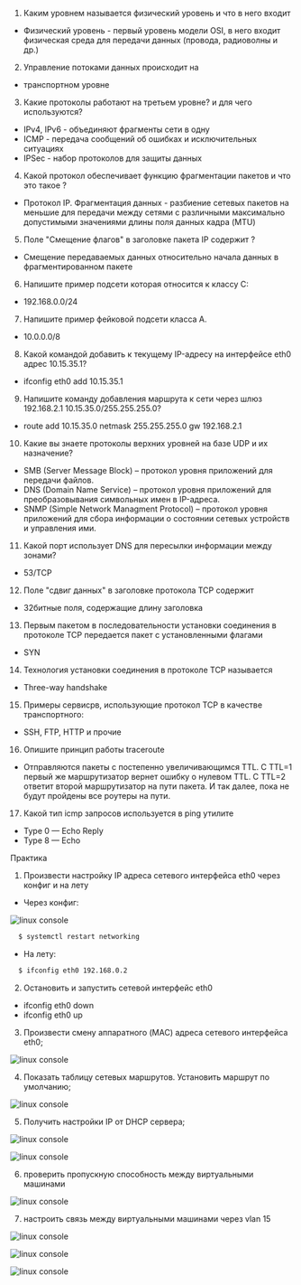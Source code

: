 1. Каким уровнем называется физический уровень и что в него входит
 - Физический уровень - первый уровень модели OSI, в него входит физическая среда для передачи данных (провода, радиоволны и др.)
2. Управление потоками данных происходит на
 - транспортном уровне
3. Какие протоколы работают на третьем уровне?  и для чего используются?
 - IPv4, IPv6 - объединяют фрагменты сети в одну
 - ICMP - передача сообщений об ошибках и исключительных ситуациях
 - IPSec - набор протоколов для защиты данных
4. Какой протокол обеспечивает функцию фрагментации пакетов и что это такое ?
 - Протокол IP. Фрагментация данных - разбиение сетевых пакетов на меньшие для передачи между сетями с различными максимально допустимыми значениями длины поля данных кадра (MTU)
5. Поле "Смещение флагов" в заголовке пакета IP содержит ?
 - Смещение передаваемых данных относительно начала данных в фрагментированном пакете 
6. Напишите пример подсети которая относится к классу C:
 - 192.168.0.0/24
7. Напишите пример фейковой подсети класса А.
 - 10.0.0.0/8
8. Какой командой добавить к текущему IP-адресу на интерфейсе eth0 адрес 10.15.35.1?
 - ifconfig eth0 add 10.15.35.1
9. Напишите команду добавления маршрута к сети через шлюз 192.168.2.1 10.15.35.0/255.255.255.0?
 - route add 10.15.35.0 netmask 255.255.255.0 gw 192.168.2.1
10. Какие вы знаете протоколы верхних уровней на базе UDP и их назначение?
 - SMB (Server Message Block) – протокол уровня приложений для передачи файлов.
 - DNS (Domain Name Service) – протокол уровня приложений для преобразовывания символьных имен в IP-адреса.
 - SNMP (Simple Network Managment Protocol) – протокол уровня приложений для сбора информации о состоянии сетевых устройств и управления ими.
11. Какой порт использует DNS для пересылки информации между зонами?
 - 53/TCP
12. Поле "сдвиг данных" в заголовке протокола TCP содержит
 - 32битные поля, содержащие длину заголовка
13. Первым пакетом в последовательности установки соединения в протоколе TCP передается пакет с установленными флагами
 - SYN
14. Технология установки соединения в протоколе TCP называется
 - Three-way handshake
15. Примеры сервисрв, использующие протокол TCP в качестве транспортного:
 - SSH, FTP, HTTP и прочие
16. Опишите принцип работы traceroute
 - Отправляются пакеты с постепенно увеличивающимся TTL. С TTL=1 первый же маршрутизатор вернет ошибку о нулевом TTL. С TTL=2 ответит второй маршрутизатор на пути пакета. И так далее, пока не будут пройдены все роутеры на пути.
17. Какой тип icmp запросов используется в ping утилите
 - Type 0 — Echo Reply
 - Type 8 — Echo


Практика
1. Произвести настройку IP адреса сетевого интерфейса eth0 через конфиг и на лету
 - Через конфиг:

  ![linux console](p1.png "Console")
 ```bash
   $ systemctl restart networking
 ```
 - На лету:
 ```bash
   $ ifconfig eth0 192.168.0.2
 ```
2. Остановить и запустить сетевой интерфейс eth0
 - ifconfig eth0 down
 - ifconfig eth0 up
3. Произвести смену аппаратного (MAC) адреса сетевого интерфейса eth0;

 ![linux console](p3.png "Console")

4. Показать таблицу сетевых маршрутов. Установить маршрут по умолчанию;

 ![linux console](p4.png "Console")

5. Получить настройки IP от DHCP сервера;

 ![linux console](p5-1.png "Console")

 ![linux console](p5-2.png "Console")

6. проверить пропускную способность между виртуальными машинами

 ![linux console](p6.png "Console")

7. настроить связь между виртуальными машинами через vlan 15

 ![linux console](p7-1.png "Console")

 ![linux console](p7-2.png "Console")

 ![linux console](p7-3.png "Console")
